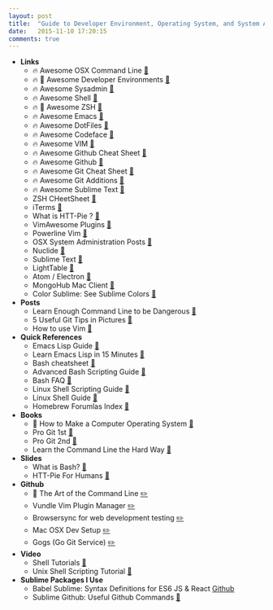 ```yaml
---
layout: post
title:  "Guide to Developer Environment, Operating System, and System Admin"
date:   2015-11-10 17:20:15
comments: true
---
```


- **Links**
    - :fire: Awesome OSX Command Line [:link:](https://github.com/herrbischoff/awesome-osx-command-line?utm_campaign=iOS%2BDev%2BWeekly&utm_medium=web&utm_source=iOS_Dev_Weekly_Issue_221)
    - :fire: :raised_hands: Awesome Developer Environments [:link:](https://github.com/jondot/awesome-devenv)
    - :fire: Awesome Sysadmin [:link:](https://github.com/kahun/awesome-sysadmin)
    - :fire: Awesome Shell [:link:](https://github.com/alebcay/awesome-shell)
    - :fire: :raised_hands: Awesome ZSH [:link:](https://github.com/unixorn/awesome-zsh-plugins)
    - :fire: Awesome Emacs [:link:](https://github.com/emacs-tw/awesome-emacs)
    - :fire: Awesome DotFiles [:link:](https://github.com/webpro/awesome-dotfiles)
    - :fire: Awesome Codeface [:link:](https://github.com/chrissimpkins/codeface)
    - :fire: Awesome VIM [:link:](https://github.com/matteocrippa/awesome-vim)
    - :fire: Awesome Github Cheat Sheet [:link:](https://github.com/tiimgreen/github-cheat-sheet#readme)
    - :fire: Awesome Github [:link:](https://github.com/phillipadsmith/awesome-github)
    - :fire: Awesome Git Cheat Sheet [:link:](https://github.com/arslanbilal/git-cheat-sheet)
    - :fire: Awesome Git Additions [:link:](https://github.com/stevemao/awesome-git-addons)
    - :fire: Awesome Sublime Text [:link:](https://github.com/dreikanter/sublime-bookmarks)
    - ZSH CHeetSheet [:link:](https://github.com/robbyrussell/oh-my-zsh/wiki/Cheatsheet)
    - iTerms [:link:](https://github.com/gnachman/iTerm2)
    - What is HTT-Pie ? [:link:](https://miteshshah.github.io/sysadmin/httpie-http-for-humans/#install-httpie)
    - VimAwesome Plugins [:link:](http://vimawesome.com/)
    - Powerline Vim [:link:](https://github.com/powerline/powerline)
    - OSX System Administration Posts [:link:](https://miteshshah.github.io/sysadmin/)
    - Nuclide [:link:](https://github.com/facebook/nuclide)
    - Sublime Text [:link:](http://www.sublimetext.com/)
    - LightTable [:link:](https://github.com/LightTable/LightTable)
    - Atom / Electron [:link:](https://github.com/atom/atom)
    - MongoHub Mac Client [:link:](https://github.com/jeromelebel/MongoHub-Mac)
    - Color Sublime: See Sublime Colors [:link:](http://colorsublime.com/)
- **Posts**
    - Learn Enough Command Line to be Dangerous [:link:](http://www.learnenough.com/command-line/)
    - 5 Useful Git Tips in Pictures [:link:](http://adit.io/posts/2013-08-16-five-useful-git-tips.html)
    - How to use Vim [:link:](http://stackoverflow.com/questions/11828270/how-to-exit-the-vim-editor)
- **Quick References**
    - Emacs Lisp Guide [:link:](https://github.com/chrisdone/elisp-guide)
    - Learn Emacs Lisp in 15 Minutes [:link:](http://emacs-doctor.com/learn-emacs-lisp-in-15-minutes.html)
    - Bash cheatsheet [:link:](https://gentlenode.com/journal/bash-1-the-ultimate-cheatsheet/49)
    - Advanced Bash Scripting Guide [:link:](http://tldp.org/LDP/abs/html/)
    - Bash FAQ [:link:](http://mywiki.wooledge.org/BashFAQ)
    - Linux Shell Scripting Guide [:link:](http://learnbyexample.net/linux-shell-scripting/)
    - Linux Shell Guide [:link:](http://learnbyexample.net/linux-shell/)
    - Homebrew Forumlas Index [:link:](http://brewformulas.org/)
- **Books**
    - :raised_hands: How to Make a Computer Operating System [:link:](https://samypesse.gitbooks.io/how-to-create-an-operating-system/content/)
    - Pro Git 1st [:link:](https://github.com/progit/progit)
    - Pro Git 2nd [:link:](https://github.com/progit/progit2)
    - Learn the Command Line the Hard Way [:link:](http://cli.learncodethehardway.org/book/)
- **Slides**
    - What is Bash? [:floppy_disk:](https://speakerdeck.com/62gerente/bash-introduction)
    - HTT-Pie For Humans [:floppy_disk:](http://www.slideshare.net/scottleber/htt-pie-minitalk?ref=https://miteshshah.github.io/sysadmin/httpie-http-for-humans/)
- **Github**
    - :raised_hands: The Art of the Command Line [:pencil2:](https://github.com/jlevy/the-art-of-command-line)
    - Vundle Vim Plugin Manager [:pencil2:](https://github.com/VundleVim/Vundle.vim)
    - Browsersync for web development testing [:pencil2:](http://www.browsersync.io/)
    - Mac OSX Dev Setup [:pencil2:](https://github.com/donnemartin/dev-setup)
    - Gogs (Go Git Service) [:pencil2:](https://github.com/gogits/gogs)
- **Video**
    - Shell Tutorials [:link:](https://www.youtube.com/playlist?list=PL7B7FA4E693D8E790)
    - Unix Shell Scripting Tutorial [:link:](https://www.youtube.com/playlist?list=PL18DF64CBBAEAAE77)
- **Sublime Packages I Use**
    - Babel Sublime: Syntax Definitions for ES6 JS & React [Github](https://github.com/babel/babel-sublime)
    - Sublime Github: Useful Github Commands [:link:](https://github.com/bgreenlee/sublime-github)
